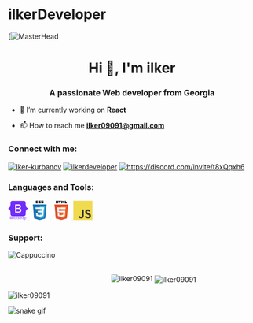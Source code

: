 # ilkerDeveloper

[![MasterHead](http://www.git-tower.com/blog/assets/img/default-post-header@960w.png)
<h1 align="center">Hi 👋, I'm ilker</h1>
<h3 align="center">A passionate Web developer from Georgia</h3>

- 🔭 I’m currently working on **React**

- 📫 How to reach me **ilker09091@gmail.com**

<h3 align="left">Connect with me:</h3>
<p align="left">
<a href="https://codepen.io/lker-kurbanov" target="blank"><img align="center" src="https://raw.githubusercontent.com/rahuldkjain/github-profile-readme-generator/master/src/images/icons/Social/codepen.svg" alt="lker-kurbanov" height="30" width="40" /></a>
<a href="https://www.youtube.com/c/ilkerdeveloper" target="blank"><img align="center" src="https://raw.githubusercontent.com/rahuldkjain/github-profile-readme-generator/master/src/images/icons/Social/youtube.svg" alt="ilkerdeveloper" height="30" width="40" /></a>
<a href="https://discord.gg/https://discord.com/invite/t8xQqxh6" target="blank"><img align="center" src="https://raw.githubusercontent.com/rahuldkjain/github-profile-readme-generator/master/src/images/icons/Social/discord.svg" alt="https://discord.com/invite/t8xQqxh6" height="30" width="40" /></a>
</p>

<h3 align="left">Languages and Tools:</h3>
<p align="left"> <a href="https://getbootstrap.com" target="_blank" rel="noreferrer"> <img src="https://raw.githubusercontent.com/devicons/devicon/master/icons/bootstrap/bootstrap-plain-wordmark.svg" alt="bootstrap" width="40" height="40"/> </a> <a href="https://www.w3schools.com/css/" target="_blank" rel="noreferrer"> <img src="https://raw.githubusercontent.com/devicons/devicon/master/icons/css3/css3-original-wordmark.svg" alt="css3" width="40" height="40"/> </a> <a href="https://www.w3.org/html/" target="_blank" rel="noreferrer"> <img src="https://raw.githubusercontent.com/devicons/devicon/master/icons/html5/html5-original-wordmark.svg" alt="html5" width="40" height="40"/> </a> <a href="https://developer.mozilla.org/en-US/docs/Web/JavaScript" target="_blank" rel="noreferrer"> <img src="https://raw.githubusercontent.com/devicons/devicon/master/icons/javascript/javascript-original.svg" alt="javascript" width="40" height="40"/> </a> </p>

<h3 align="left">Support:</h3>
<p><a href="https://ko-fi.com/Cappuccino"> <img align="left" src="https://cdn.ko-fi.com/cdn/kofi3.png?v=3" height="50" width="210" alt="Cappuccino" /></a></p><br><br>

<p><img align="left" src="https://github-readme-stats.vercel.app/api/top-langs?username=ilker09091&show_icons=true&locale=en&layout=compact" alt="ilker09091" /></p>

<p>&nbsp;<img align="center" src="https://github-readme-stats.vercel.app/api?username=ilker09091&show_icons=true&locale=en" alt="ilker09091" /></p>

<p><img align="center" src="https://github-readme-streak-stats.herokuapp.com/?user=ilker09091&" alt="ilker09091" /></p>

![snake gif](https://github.com/YOUR_USERNAME/ilker09091/blob/output/github-contribution-grid-snake.gif)
